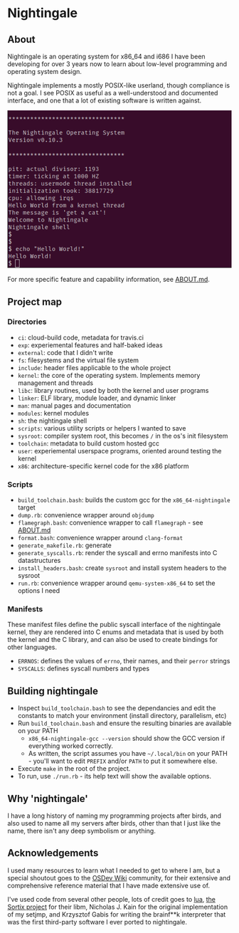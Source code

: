 # Nightingale

## About

Nightingale is an operating system for x86\_64 and i686 I have been developing
for over 3 years now to learn about low-level programming and operating system
design.

Nightingale implements a mostly POSIX-like userland, though compliance is not a
goal. I see POSIX as useful as a well-understood and documented interface, and
one that a lot of existing software is written against.

![Screenshot](/prompt.png?raw=true)

For more specific feature and capability information, see [ABOUT.md](/ABOUT.md).

## Project map

### Directories
- `ci`: cloud-build code, metadata for travis.ci
- `exp`: experiemental features and half-baked ideas
- `external`: code that I didn't write
- `fs`: filesystems and the virtual file system
- `include`: header files applicable to the whole project
- `kernel`: the core of the operating system. Implements memory management and threads
- `libc`: library routines, used by both the kernel and user programs
- `linker`: ELF library, module loader, and dynamic linker
- `man`: manual pages and documentation
- `modules`: kernel modules
- `sh`: the nightingale shell
- `scripts`: various utility scripts or helpers I wanted to save
- `sysroot`: compiler system root, this becomes `/` in the os's init filesystem
- `toolchain`: metadata to build custom hosted gcc
- `user`: experiemental userspace programs, oriented around testing the kernel
- `x86`: architecture-specific kernel code for the x86 platform

### Scripts
- `build_toolchain.bash`: builds the custom gcc for the `x86_64-nightingale` target
- `dump.rb`: convenience wrapper around `objdump`
- `flamegraph.bash`: convenience wrapper to call `flamegraph` - see [ABOUT.md](/ABOUT.md)
- `format.bash`: convenience wrapper around `clang-format`
- `generate_makefile.rb`: generate 
- `generate_syscalls.rb`: render the syscall and errno manifests into C datastructures
- `install_headers.bash`: create `sysroot` and install system headers to the sysroot
- `run.rb`: convenience wrapper around `qemu-system-x86_64` to set the options I need

### Manifests
These manifest files define the public syscall interface of the nightingale kernel,
they are rendered into C enums and metadata that is used by both the kernel and the
C library, and can also be used to create bindings for other languages.
- `ERRNOS`: defines the values of `errno`, their names, and their `perror` strings
- `SYSCALLS`: defines syscall numbers and types

## Building nightingale

- Inspect `build_toolchain.bash` to see the dependancies and edit the
  constants to match your environment (install directory, parallelism, etc)
- Run `build_toolchain.bash` and ensure the resulting binaries are
  available on your PATH
    - `x86_64-nightingale-gcc --version` should show the GCC version if
      everything worked correctly.
    - As written, the script assumes you have `~/.local/bin` on your PATH -
      you'll want to edit `PREFIX` and/or `PATH` to put it somewhere else.
- Execute `make` in the root of the project.
- To run, use `./run.rb` - its help text will show the available options.

## Why 'nightingale'

I have a long history of naming my programming projects after birds, and also
used to name all my servers after birds, other than that I just like the name,
there isn't any deep symbolism or anything.

## Acknowledgements

I used many resources to learn what I needed to get to where I am, but a special
shoutout goes to the [OSDev Wiki](https://wiki.osdev.org/Expanded_Main_Page)
community, for their extensive and comprehensive reference material that I have
made extensive use of.

I've used code from several other people, lots of credit goes
to [lua](https://www.lua.org/), [the Sortix project](https://sortix.org/) for
their libm, Nicholas J. Kain for the original implementation of my setjmp, and
Krzysztof Gabis for writing the brainf\*\*k interpreter that was the first
third-party software I ever ported to nightingale.

